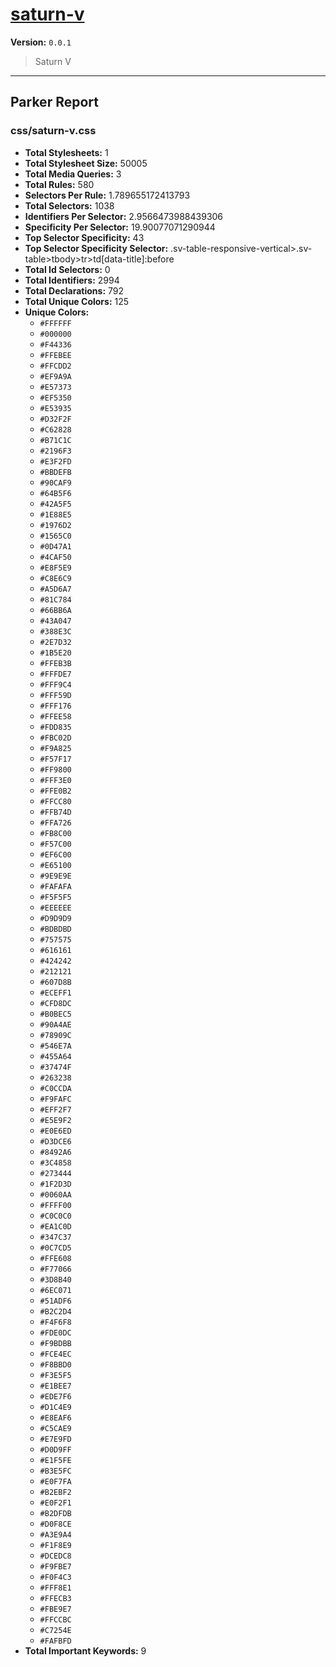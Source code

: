 # [saturn-v]( https://github.com/marcio/saturn-v )

**Version:** `0.0.1`

> Saturn V

* * *

## Parker Report

### css/saturn-v.css

- **Total Stylesheets:** 1
- **Total Stylesheet Size:** 50005
- **Total Media Queries:** 3
- **Total Rules:** 580
- **Selectors Per Rule:** 1.789655172413793
- **Total Selectors:** 1038
- **Identifiers Per Selector:** 2.9566473988439306
- **Specificity Per Selector:** 19.90077071290944
- **Top Selector Specificity:** 43
- **Top Selector Specificity Selector:** .sv-table-responsive-vertical>.sv-table>tbody>tr>td[data-title]:before
- **Total Id Selectors:** 0
- **Total Identifiers:** 2994
- **Total Declarations:** 792
- **Total Unique Colors:** 125
- **Unique Colors:**
	- `#FFFFFF`
	- `#000000`
	- `#F44336`
	- `#FFEBEE`
	- `#FFCDD2`
	- `#EF9A9A`
	- `#E57373`
	- `#EF5350`
	- `#E53935`
	- `#D32F2F`
	- `#C62828`
	- `#B71C1C`
	- `#2196F3`
	- `#E3F2FD`
	- `#BBDEFB`
	- `#90CAF9`
	- `#64B5F6`
	- `#42A5F5`
	- `#1E88E5`
	- `#1976D2`
	- `#1565C0`
	- `#0D47A1`
	- `#4CAF50`
	- `#E8F5E9`
	- `#C8E6C9`
	- `#A5D6A7`
	- `#81C784`
	- `#66BB6A`
	- `#43A047`
	- `#388E3C`
	- `#2E7D32`
	- `#1B5E20`
	- `#FFEB3B`
	- `#FFFDE7`
	- `#FFF9C4`
	- `#FFF59D`
	- `#FFF176`
	- `#FFEE58`
	- `#FDD835`
	- `#FBC02D`
	- `#F9A825`
	- `#F57F17`
	- `#FF9800`
	- `#FFF3E0`
	- `#FFE0B2`
	- `#FFCC80`
	- `#FFB74D`
	- `#FFA726`
	- `#FB8C00`
	- `#F57C00`
	- `#EF6C00`
	- `#E65100`
	- `#9E9E9E`
	- `#FAFAFA`
	- `#F5F5F5`
	- `#EEEEEE`
	- `#D9D9D9`
	- `#BDBDBD`
	- `#757575`
	- `#616161`
	- `#424242`
	- `#212121`
	- `#607D8B`
	- `#ECEFF1`
	- `#CFD8DC`
	- `#B0BEC5`
	- `#90A4AE`
	- `#78909C`
	- `#546E7A`
	- `#455A64`
	- `#37474F`
	- `#263238`
	- `#C0CCDA`
	- `#F9FAFC`
	- `#EFF2F7`
	- `#E5E9F2`
	- `#E0E6ED`
	- `#D3DCE6`
	- `#8492A6`
	- `#3C4858`
	- `#273444`
	- `#1F2D3D`
	- `#0060AA`
	- `#FFFF00`
	- `#C0C0C0`
	- `#EA1C0D`
	- `#347C37`
	- `#0C7CD5`
	- `#FFE608`
	- `#F77066`
	- `#3D8B40`
	- `#6EC071`
	- `#51ADF6`
	- `#B2C2D4`
	- `#F4F6F8`
	- `#FDE0DC`
	- `#F9BDBB`
	- `#FCE4EC`
	- `#F8BBD0`
	- `#F3E5F5`
	- `#E1BEE7`
	- `#EDE7F6`
	- `#D1C4E9`
	- `#E8EAF6`
	- `#C5CAE9`
	- `#E7E9FD`
	- `#D0D9FF`
	- `#E1F5FE`
	- `#B3E5FC`
	- `#E0F7FA`
	- `#B2EBF2`
	- `#E0F2F1`
	- `#B2DFDB`
	- `#D0F8CE`
	- `#A3E9A4`
	- `#F1F8E9`
	- `#DCEDC8`
	- `#F9FBE7`
	- `#F0F4C3`
	- `#FFF8E1`
	- `#FFECB3`
	- `#FBE9E7`
	- `#FFCCBC`
	- `#C7254E`
	- `#FAFBFD`
- **Total Important Keywords:** 9
